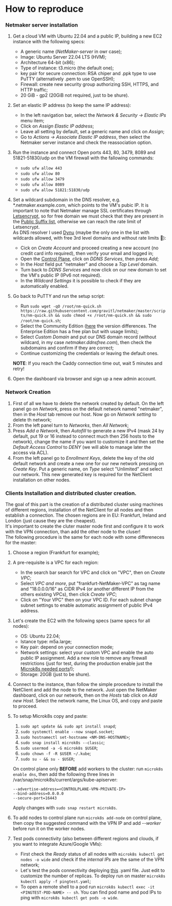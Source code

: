 # How to reproduce 
### Netmaker server installation
1. Get a cloud VM with Ubuntu 22.04 and a public IP, building a new EC2 instance with the following specs:
    -  A generic name (*NetMaker-server* in owr case);
    - Image: Ubuntu Server 22.04 LTS (HVM);
    - Architecture 64-bit (x86);
    - Type of instance: t3.micro (the default one);
    - key pair for secure connection: RSA chiper and .ppk type to use PuTTY (alternatively .pem to use OpenSSH);
    - Firewall: create new security group authorizing SSH, HTTPS, and HTTP traffic;
    - 20 GiB - gp2 (20GiB not required, just to be shure).
2. Set an elastic IP address (to keep the same IP address):
    - In the left navigation bar, select the *Network & Security -> Elastic IPs* menu item;
    - Click on *Assign Elastic IP address*;
    - Leave all setting by default, set a generic name and click on *Assign*;
    - Go to *Actions -> Associate Elastic IP address*, then select the Netmaker server instance and check the reassociation option.
3. Run the instance and connect Open ports 443, 80, 3479, 8089 and 51821-51830/udp on the VM firewall with the fallowing commands:
    - `sudo ufw allow 443`
    - `sudo ufw allow 80`
    - `sudo ufw allow 3479`
    - `sudo ufw allow 8089`
    - `sudo ufw allow 51821:51830/udp`
4. Set a wildcard subdomain in the DNS resolver, e.g. *.netmaker.example.com, which points to the VM's pubic IP. It is important to note that Netmaker manage SSL certificates through [Letsencrypt](https://letsencrypt.org/), so for free domain we must check that they are present in the [Public Suffix list](https://publicsuffix.org/list/), otherwise we can reach the rate limit of Letsencrypt.\
As DNS resolver I used [Dynu](https://www.dynu.com/) (maybe the only one in the list with wildcards allowed, with free 3rd level domains and without rate limits 🤯):
    - Cick on *Create Account* and proceed creating a new account (no credit card info required), then verify your email and logged in;
    - Open the [Control Plane](https://www.dynu.com/en-US/ControlPanel), click on *DDNS Services*, then press *Add*;
    - In the *Host* field put "netmaker" and choose a *Top Level* domain.
    - Turn back to *DDNS Services* and now click on our new domain to set the VM's public IP (IPv6 not required).
    - In the *Wildcard Settings* it is possible to check if they are automatically enabled.
5. Go back to PuTTY and run the setup script:
    - Run `sudo wget -qO /root/nm-quick.sh https://raw.githubusercontent.com/gravitl/netmaker/master/scripts/nm-quick.sh && sudo chmod +x /root/nm-quick.sh && sudo /root/nm-quick.sh`;
    - Select the Community Edition ([here](https://docs.netmaker.org/ee/index.html) the version differences. The Enterprise Edition has a free plan but with usage limits);
    - Select *Custom Domain* and put our DNS domain record (without wildcard, in my case *netmaker.ddnsfree.com*), then check the subdomains and confirm if they are correct;
    - Continue customizing the credentials or leaving the default ones.

    **NOTE**: If you reach the Caddy connection time out, wait 5 minutes and retry!
6. Open the dashboard via browser and sign up a new admin account.

### Network Creation
1. First of all we have to delete the network created by default. On the left panel go on *Network*, press on the default network named "netmaker", then in the *Host* tab remove our host. Now go on *Network setting* to delete th network;
2. From the left panel turn to *Networks*, then *All Network*;
3. Press *Add a Network*, then *Autofill* to generate a new IPv4 (mask 24 by default, put 19 or 16 instead to connect much then 256 hosts to the network), change the name if you want to customize it and then set the *Default Access Control* to *DENY* (we will able to manage later the access via ACL).
4. From the left panel go to *Enrollment Keys*, delete the key of the old default network and create a new one for our new network pressing on *Create Key*. Put a generic name, on *Type* select "Unlimited" and select our network. This new generated key is required for the NetClient installation on other nodes.

### Clients Installation and distributed cluster creation.
The goal of this part is the creation of a distributed cluster using machines of different regions, installation of the NetClient for all nodes and then establish a connection. The chosen regions are in EU: Frankfurt, Ireland and London (just cause they are the cheapest).\
It's important to create the cluter master node first and configure it to work with the VPN connection, than add the other node to the cluser!\
The following procedure is the same for each node with some differeneces for the master:
1. Choose a region (Frankfurt for example);
4. A pre-requisite is a VPC for each region:
    - In the search bar search for VPC and click on "VPC", then on *Create VPC*;
    - Select *VPC and more*, put "frankfurt-NetMaker-VPC" as tag name and "18.0.0.0/16" as CIDR IPv4 (or another different IP from the others existing VPCs), then click *Create VPC*;
    - Click on "Your VPC" then on your VPC ID. For each subnet change subnet settings to enable automatic assignment of public IPv4 address.
5. Let's create the EC2 with the following specs (same specs for all nodes):
    - OS: Ubuntu 22.04;
    - Istance type: m5a.large;
    - Key pair: depend on your connection mode;
    - Network settings: select your custom VPC and enable the auto public IP assignment. Add a new role to remove any firewall restrictions (just for test, during the production enable just the [Microk8s needed ports](https://microk8s.io/docs/services-and-ports)!);
    - Storage: 20GB (just to be shure).
6. Connect to the instance, than follow the simple procedure to install the NetClient and add the node to the network. Just open the NetMaker dashboard, click on our network, then on the *Hosts* tab click on *Add new Host*. Select the network name, the Linux OS, and copy and paste to proceed.
7. To setup Microk8s copy and paste:
    1. `sudo apt update && sudo apt install snapd`;
    2. `sudo systemctl enable --now snapd.socket`;
    3. `sudo hostnamectl set-hostname <NM-DNS-HOSTNAME>`;
    4. `sudo snap install microk8s --classic`;
    5. `sudo usermod -a -G microk8s $USER`;
    6. `sudo chown -f -R $USER ~/.kube`;
    7. `sudo su - && su - $USER`;

    On control plane only **BEFORE** add workers to the cluster: run `microk8s enable dns`, then add the following three lines in /var/snap/microk8s/current/args/kube-apiserver:
    ```
    --advertise-address=<CONTROLPLANE-VPN-PRIVATE-IP>
    --bind-address=0.0.0.0
    --secure-port=16443
    ```
    Apply changes with `sudo snap restart microk8s`.
8. To add nodes to control plane run `microk8s add-node` on control plane, then copy the suggested command with the VPN IP and add *--worker* before run it on the worker nodes. 
9. Test pods connectivity (also between different regions and clouds, if you want to integrate Azure/Google VMs):
    - First check the *Ready* status of all nodes with `microk8s kubectl get nodes -o wide` and check if the *internal IPs* are the same of the VPN network;
    - Let's test the pods connectivity deploying [this](https://raw.githubusercontent.com/gravitl/netmaker/master/k8s/misc/pingtest.yaml) .yaml file. Just edit to customize the number of replicas. To deploy run on master `microk8s kubectl apply -f pingtest.yaml`;
    - To open a remote shell to a pod run `microk8s kubectl exec -it <PINGTEST-POD-NAME> -- sh`. You can find pod name and pod IPs to ping with `microk8s kubectl get pods -o wide`.